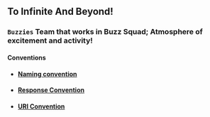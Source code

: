 ## To Infinite And Beyond!
### `Buzzies` Team that works in Buzz Squad; Atmosphere of excitement and activity!

#### Conventions
- #### [Naming convention](https://symfony.com/doc/current/contributing/code/standards.html#naming-conventions)
- #### [Response Convention](ResponseConvention.md)
- #### [URI Convention](URIConvention.md)
